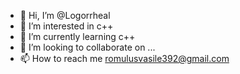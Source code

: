 - 👋 Hi, I’m @Logorrheal
- 👀 I’m interested in c++
- 🌱 I’m currently learning c++
- 💞️ I’m looking to collaborate on ...
- 📫 How to reach me romulusvasile392@gmail.com

